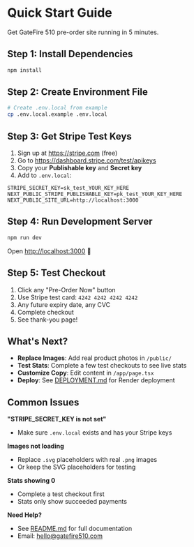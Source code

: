 # Quick Start Guide

Get GateFire 510 pre-order site running in 5 minutes.

## Step 1: Install Dependencies

```bash
npm install
```

## Step 2: Create Environment File

```bash
# Create .env.local from example
cp .env.local.example .env.local
```

## Step 3: Get Stripe Test Keys

1. Sign up at https://stripe.com (free)
2. Go to https://dashboard.stripe.com/test/apikeys
3. Copy your **Publishable key** and **Secret key**
4. Add to `.env.local`:

```env
STRIPE_SECRET_KEY=sk_test_YOUR_KEY_HERE
NEXT_PUBLIC_STRIPE_PUBLISHABLE_KEY=pk_test_YOUR_KEY_HERE
NEXT_PUBLIC_SITE_URL=http://localhost:3000
```

## Step 4: Run Development Server

```bash
npm run dev
```

Open [http://localhost:3000](http://localhost:3000) 🎉

## Step 5: Test Checkout

1. Click any "Pre-Order Now" button
2. Use Stripe test card: `4242 4242 4242 4242`
3. Any future expiry date, any CVC
4. Complete checkout
5. See thank-you page!

## What's Next?

- **Replace Images**: Add real product photos in `/public/`
- **Test Stats**: Complete a few test checkouts to see live stats
- **Customize Copy**: Edit content in `/app/page.tsx`
- **Deploy**: See [DEPLOYMENT.md](DEPLOYMENT.md) for Render deployment

## Common Issues

**"STRIPE_SECRET_KEY is not set"**
- Make sure `.env.local` exists and has your Stripe keys

**Images not loading**
- Replace `.svg` placeholders with real `.png` images
- Or keep the SVG placeholders for testing

**Stats showing 0**
- Complete a test checkout first
- Stats only show succeeded payments

**Need Help?**
- See [README.md](README.md) for full documentation
- Email: hello@gatefire510.com
